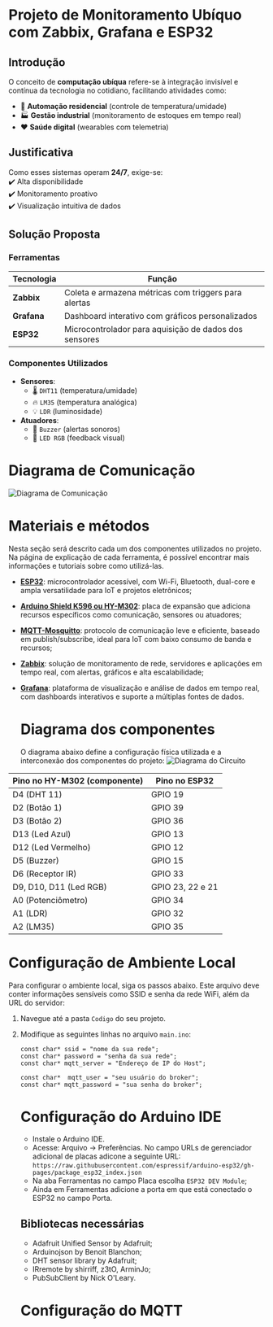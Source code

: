 # Projeto de Monitoramento Ubíquo com Zabbix, Grafana e ESP32  

## Introdução  
O conceito de **computação ubíqua** refere-se à integração invisível e contínua da tecnologia no cotidiano, facilitando atividades como:  
- 🏡 **Automação residencial** (controle de temperatura/umidade)  
- 🏭 **Gestão industrial** (monitoramento de estoques em tempo real)  
- ❤️ **Saúde digital** (wearables com telemetria)  

## Justificativa  
Como esses sistemas operam **24/7**, exige-se:  
✔️ Alta disponibilidade  
✔️ Monitoramento proativo  
✔️ Visualização intuitiva de dados  

## Solução Proposta  
### Ferramentas  
| Tecnologia          | Função                                                                 |  
|---------------------|-----------------------------------------------------------------------|  
| **Zabbix**          | Coleta e armazena métricas com triggers para alertas                 |  
| **Grafana**         | Dashboard interativo com gráficos personalizados                     |  
| **ESP32**           | Microcontrolador para aquisição de dados dos sensores                |  

### Componentes Utilizados  
- **Sensores**:  
  - 🌡️ `DHT11` (temperatura/umidade)  
  - 🔥 `LM35` (temperatura analógica)  
  - 💡 `LDR` (luminosidade)  
- **Atuadores**:  
  - 🚨 `Buzzer` (alertas sonoros)  
  - 🎨 `LED RGB` (feedback visual)  
# Diagrama de Comunicação
![Diagrama de Comunicação](https://github.com/user-attachments/assets/185a8113-627d-4528-9dbe-139b13974f06)

# Materiais e métodos
Nesta seção será descrito cada um dos componentes utilizados no projeto. Na página de explicação de cada ferramenta, é possível encontrar mais informações e tutoriais sobre como utilizá-las.
- [**ESP32**](https://github.com/LunaAlmeida/Monitoramento-Zabbix-ESP32/tree/main/Componentes/Esp32): microcontrolador acessível, com Wi-Fi, Bluetooth, dual-core e ampla versatilidade para IoT e projetos eletrônicos;
- [**Arduino Shield K596 ou HY-M302**](https://github.com/LunaAlmeida/Monitoramento-Zabbix-ESP32/tree/main/Componentes/Arduino%20Shield%20K596): placa de expansão que adiciona recursos específicos como comunicação, sensores ou atuadores;
- [**MQTT-Mosquitto**](https://github.com/LunaAlmeida/Monitoramento-Zabbix-ESP32/tree/main/Componentes): protocolo de comunicação leve e eficiente, baseado em publish/subscribe, ideal para IoT com baixo consumo de banda e recursos;
- [**Zabbix**](): solução de monitoramento de rede, servidores e aplicações em tempo real, com alertas, gráficos e alta escalabilidade;
- [**Grafana**](): plataforma de visualização e análise de dados em tempo real, com dashboards interativos e suporte a múltiplas fontes de dados.

  # Diagrama dos componentes
  O diagrama abaixo define a configuração física utilizada e a interconexão dos componentes do projeto:
  ![Diagrama do Circuito](https://github.com/user-attachments/assets/dc7d0296-dc59-4293-9770-f92264afc933)

| Pino no HY-M302 (componente)     | Pino no ESP32         |
| -------------------------------- | --------------------- |
| D4 (DHT 11)                      | GPIO 19               |
| D2 (Botão 1)                     | GPIO 39               |
| D3 (Botão 2)                     | GPIO 36               |
| D13 (Led Azul)                   | GPIO 13               |
| D12 (Led Vermelho)               | GPIO 12               |
| D5 (Buzzer)                      | GPIO 15               |
| D6 (Receptor IR)                 | GPIO 33               |
| D9, D10, D11 (Led RGB)           | GPIO 23, 22 e 21      |
| A0 (Potenciômetro)               | GPIO 34               |
| A1 (LDR)                         | GPIO 32               |
| A2 (LM35)                        | GPIO 35               |

# Configuração de Ambiente Local

Para configurar o ambiente local, siga os passos abaixo. Este arquivo deve conter informações sensíveis como SSID e senha da rede WiFi, além da URL do servidor:
1. Navegue até a pasta `Codigo` do seu projeto.
2. Modifique as seguintes linhas no arquivo `main.ino`:
   
   ```
   const char* ssid = "nome da sua rede"; 
   const char* password = "senha da sua rede";
   const char* mqtt_server = "Endereço de IP do Host";

   const char*  mqtt_user = "seu usuário do broker";
   const char* mqtt_password = "sua senha do broker";
   ```
   # Configuração do Arduino IDE
   - Instale o Arduino IDE.
   - Acesse: Arquivo → Preferências. No campo URLs de gerenciador adicional de placas adicone a seguinte URL: `https://raw.githubusercontent.com/espressif/arduino-esp32/gh-pages/package_esp32_index.json`
   - Na aba Ferramentas no campo Placa escolha `ESP32 DEV Module`;
   - Ainda em Ferramentas adicione a porta em que está conectado o ESP32 no campo Porta.
     
   ## Bibliotecas necessárias
   - Adafruit Unified Sensor by Adafruit;
   - Arduinojson by Benoit Blanchon;
   - DHT sensor library by Adafruit;
   - IRremote by shirriff, z3tO, ArminJo;
   - PubSubClient by Nick O'Leary.
  
   # Configuração do MQTT
   
   
     
